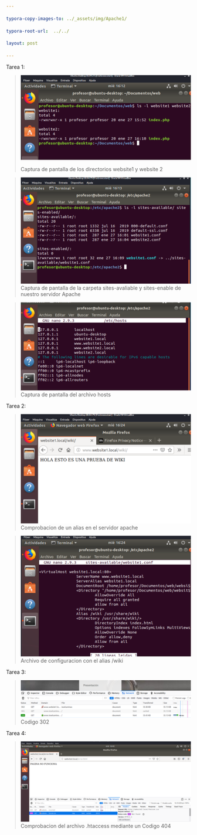 ```yaml
---

typora-copy-images-to: ../_assets/img/Apache1/

typora-root-url:  ../../

layout: post

---
```


Tarea 1:

> ![T1_1](/_assets/img/Apache1/T1_1.png)
> 
>
> Captura de pantalla de los directorios website1 y website 2




>![T1_2](/_assets/img/Apache1/T1_2.png)
> Captura de pantalla de la carpeta sites-avaliable y sites-enable de nuestro servidor Apache

> ![T1_3](/_assets/img/Apache1/T1_3.png)
>Captura de pantalla del archivo hosts

Tarea 2:



> ![T2_1](/_assets/img/Apache1/T2_1.png)Comprobacion de un alias en el servidor apache



> ![T2_2](/_assets/img/Apache1/T2_2.png)Archivo de configuracion con el alias /wiki



Tarea 3:

> ![T3_1](/_assets/img/Apache1/T3_1.png)Codigo 302



Tarea 4:

> ![T4_1](/_assets/img/Apache1/T4_1.png)Comprobacion del archivo .htaccess mediante un Codigo 404

